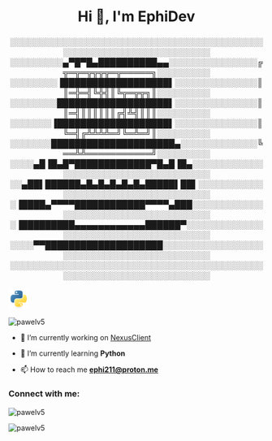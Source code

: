 <h1 align="center">Hi 👋, I'm EphiDev</h1>
<h3 align="center">   ░░░░░░░░░░░░░░░░░░░░░░░░░░░░░░░░░░░░░░░░░░░░░░░░░░░░░░░░░░░░░░░░░░░░
   ░░░░░░░░░▄▀█▀█▄██████████▄▄░░░░░░░░░░░░░░░╔╦═╦═╦╦╦╦═╦═════╗░░░░░░░░░
   ░░░░░░░░▐██████████████████▌░░░░░░░░░░░░░░║║═╬═╣╚╬╣║╚╦═╦╦╗║░░░░░░░░░
   ░░░░░░░░███████████████████▌░░░░░░░░░░░░░░║║═╣║║║║║║╔╣╩╣║║║░░░░░░░░░
   ░░░░░░░▐███████████████████▌░░░░░░░░░░░░░░║╚═╣╔╩╩╩╩═╝╚═╩═╝║░░░░░░░░░
   ░░░░░░░█████████████████████▄░░░░░░░░░░░░░╚══╩╩═══════════╝░░░░░░░░░
   ░░░░▄█▐█▄█▀█████████████▀█▄█▐█▄░░░░░░░░░░░░░░░░░░░░░░░░░░░░░░░░░░░░░
   ░░▄██▌██████▄█▄█▄█▄█▄█▄█████▌██▌░░░░░░░░░░░░░░░░░░░░░░░░░░░░░░░░░░░░
   ░▐████▄▀▀▀▀████████████▀▀▀▀▄███░░░░░░░░░░░░░░░░░░░░░░░░░░░░░░░░░░░░░
   ░▐█████████▄▄▄▄▄▄▄▄▄▄▄▄██████▀░░░░░░░░░░░░░░░░░░░░░░░░░░░░░░░░░░░░░░
   ░░░░▀▀████████████████████░░░░░░░░░░░░░░░░░░░░░░░░░░░░░░░░░░░░░░░░░░
   ░░░░░░░░░░░░░░░░░░░░░░░░░░░░░░░░░░░░░░░░░░░░░░░░░░░░░░░░░░░░░░░░░░░░</h3>
   <p align="left"> <a href="https://www.python.org" target="_blank" rel="noreferrer"> <img src="https://raw.githubusercontent.com/devicons/devicon/master/icons/python/python-original.svg" alt="python" width="40" height="40"/> </a> </p>
 <p align="left"> <img src="https://komarev.com/ghpvc/?username=pawelv5&label=Profile%20views&color=0e75b6&style=flat" alt="pawelv5" /> </p>

- 🔭 I’m currently working on [NexusClient](https://github.com/Pawelv5/NexusClient)

- 🌱 I’m currently learning **Python**

- 📫 How to reach me **ephi211@proton.me**

<h3 align="left">Connect with me:</h3>
<p align="left">
</p>
<p><img align="center" src="https://github-readme-streak-stats.herokuapp.com/?user=pawelv5&" alt="pawelv5" /></p>
<p><img align="left" src="https://github-readme-stats.vercel.app/api/top-langs?username=pawelv5&show_icons=true&locale=en&layout=compact" alt="pawelv5" /></p>





 
<!--
https://rahuldkjain.github.io/gh-profile-readme-generator/
https://www.textartgenerator.net/
-->
